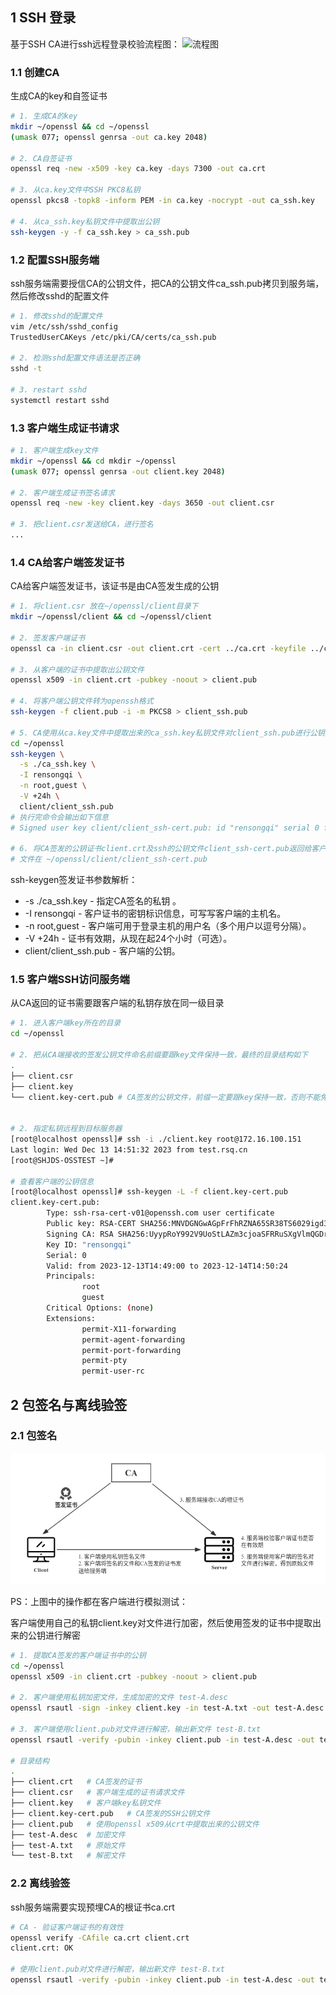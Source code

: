 
## 1 SSH 登录
基于SSH CA进行ssh远程登录校验流程图：
![流程图](https://internal-api-drive-stream.feishu.cn/space/api/box/stream/download/preview/EQObbGAurohYC8xK4ercLRyHnVf/?preview_type=16)


### 1.1 创建CA
生成CA的key和自签证书
```bash
# 1. 生成CA的key
mkdir ~/openssl && cd ~/openssl
(umask 077; openssl genrsa -out ca.key 2048)

# 2. CA自签证书
openssl req -new -x509 -key ca.key -days 7300 -out ca.crt

# 3. 从ca.key文件中SSH PKC8私钥
openssl pkcs8 -topk8 -inform PEM -in ca.key -nocrypt -out ca_ssh.key

# 4. 从ca_ssh.key私钥文件中提取出公钥
ssh-keygen -y -f ca_ssh.key > ca_ssh.pub
```

### 1.2 配置SSH服务端
ssh服务端需要授信CA的公钥文件，把CA的公钥文件ca_ssh.pub拷贝到服务端，然后修改sshd的配置文件

```bash
# 1. 修改sshd的配置文件
vim /etc/ssh/sshd_config
TrustedUserCAKeys /etc/pki/CA/certs/ca_ssh.pub

# 2. 检测sshd配置文件语法是否正确
sshd -t

# 3. restart sshd
systemctl restart sshd
```

### 1.3 客户端生成证书请求
```bash
# 1. 客户端生成key文件
mkdir ~/openssl && cd mkdir ~/openssl
(umask 077; openssl genrsa -out client.key 2048)

# 2. 客户端生成证书签名请求
openssl req -new -key client.key -days 3650 -out client.csr

# 3. 把client.csr发送给CA，进行签名
...
```

### 1.4 CA给客户端签发证书
CA给客户端签发证书，该证书是由CA签发生成的公钥
```bash
# 1. 将client.csr 放在~/openssl/client目录下
mkdir ~/openssl/client && cd ~/openssl/client

# 2. 签发客户端证书
openssl ca -in client.csr -out client.crt -cert ../ca.crt -keyfile ../ca.key

# 3. 从客户端的证书中提取出公钥文件
openssl x509 -in client.crt -pubkey -noout > client.pub

# 4. 将客户端公钥文件转为openssh格式
ssh-keygen -f client.pub -i -m PKCS8 > client_ssh.pub

# 5. CA使用从ca.key文件中提取出来的ca_ssh.key私钥文件对client_ssh.pub进行公钥签发
cd ~/openssl
ssh-keygen \
  -s ./ca_ssh.key \
  -I rensongqi \
  -n root,guest \
  -V +24h \
  client/client_ssh.pub
# 执行完命令会输出如下信息
# Signed user key client/client_ssh-cert.pub: id "rensongqi" serial 0 for root valid from 2023-12-13T14:37:00 to 2023-12-14T14:38:52

# 6. 将CA签发的公钥证书client.crt及ssh的公钥文件client_ssh-cert.pub返回给客户端
# 文件在 ~/openssl/client/client_ssh-cert.pub
```

ssh-keygen签发证书参数解析：
- -s ./ca_ssh.key - 指定CA签名的私钥 。
- -I rensongqi - 客户证书的密钥标识信息，可写写客户端的主机名。
- -n root,guest - 客户端可用于登录主机的用户名（多个用户以逗号分隔）。
- -V +24h - 证书有效期，从现在起24个小时（可选）。
- client/client_ssh.pub - 客户端的公钥。

### 1.5 客户端SSH访问服务端

从CA返回的证书需要跟客户端的私钥存放在同一级目录

```bash
# 1. 进入客户端key所在的目录
cd ~/openssl

# 2. 把从CA端接收的签发公钥文件命名前缀要跟key文件保持一致，最终的目录结构如下
.
├── client.csr
├── client.key
└── client.key-cert.pub # CA签发的公钥文件，前缀一定要跟key保持一致，否则不能免密登录


# 2. 指定私钥远程到目标服务器
[root@localhost openssl]# ssh -i ./client.key root@172.16.100.151
Last login: Wed Dec 13 14:51:32 2023 from test.rsq.cn
[root@SHJDS-OSSTEST ~]# 

# 查看客户端的公钥信息
[root@localhost openssl]# ssh-keygen -L -f client.key-cert.pub
client.key-cert.pub:
        Type: ssh-rsa-cert-v01@openssh.com user certificate
        Public key: RSA-CERT SHA256:MNVDGNGwAGpFrFhRZNA65SR38TS6029igd3SpaS5VNQ
        Signing CA: RSA SHA256:UyypRoY992V9UoStLAZm3cjoaSFRRuSXgVlmQGDrXoo
        Key ID: "rensongqi"
        Serial: 0
        Valid: from 2023-12-13T14:49:00 to 2023-12-14T14:50:24
        Principals: 
                root
                guest
        Critical Options: (none)
        Extensions: 
                permit-X11-forwarding
                permit-agent-forwarding
                permit-port-forwarding
                permit-pty
                permit-user-rc
```

## 2 包签名与离线验签
### 2.1 包签名

![openssl sign](../../resources/openssl_ca_sign.png)

PS：上图中的操作都在客户端进行模拟测试：

客户端使用自己的私钥client.key对文件进行加密，然后使用签发的证书中提取出来的公钥进行解密

```bash
# 1. 提取CA签发的客户端证书中的公钥
cd ~/openssl
openssl x509 -in client.crt -pubkey -noout > client.pub

# 2. 客户端使用私钥加密文件，生成加密的文件 test-A.desc
openssl rsautl -sign -inkey client.key -in test-A.txt -out test-A.desc

# 3. 客户端使用client.pub对文件进行解密，输出新文件 test-B.txt
openssl rsautl -verify -pubin -inkey client.pub -in test-A.desc -out test-B.txt

# 目录结构
.
├── client.crt   # CA签发的证书
├── client.csr   # 客户端生成的证书请求文件
├── client.key   # 客户端key私钥文件
├── client.key-cert.pub   # CA签发的SSH公钥文件
├── client.pub   # 使用openssl x509从crt中提取出来的公钥文件
├── test-A.desc  # 加密文件
├── test-A.txt   # 原始文件
└── test-B.txt   # 解密文件
```

### 2.2 离线验签

ssh服务端需要实现预埋CA的根证书ca.crt

```bash
# CA - 验证客户端证书的有效性
openssl verify -CAfile ca.crt client.crt
client.crt: OK

# 使用client.pub对文件进行解密，输出新文件 test-B.txt
openssl rsautl -verify -pubin -inkey client.pub -in test-A.desc -out test-B.txt
```
